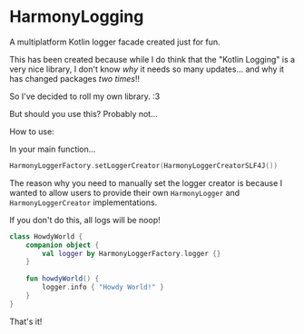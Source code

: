 # HarmonyLogging

A multiplatform Kotlin logger facade created just for fun.

This has been created because while I do think that the "Kotlin Logging" is a very nice library, I don't know *why* it needs so many updates... and why it has changed packages *two times*!!

So I've decided to roll my own library. :3

But should you use this? Probably not...

How to use:

In your main function...

```kotlin
HarmonyLoggerFactory.setLoggerCreator(HarmonyLoggerCreatorSLF4J())
```

The reason why you need to manually set the logger creator is because I wanted to allow users to provide their own `HarmonyLogger` and `HarmonyLoggerCreator` implementations.

If you don't do this, all logs will be noop!

```kotlin
class HowdyWorld {
    companion object {
        val logger by HarmonyLoggerFactory.logger {}
    }
    
    fun howdyWorld() {
        logger.info { "Howdy World!" }
    }
}
```

That's it!